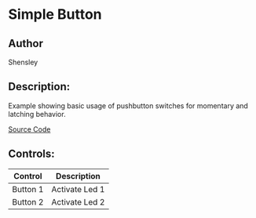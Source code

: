 # Simple Button

## Author

Shensley

## Description:
Example showing basic usage of pushbutton switches for momentary and latching behavior.

[Source Code](https://github.com/electro-smith/DaisyExamples/tree/master/pod/SimpleButton)

## Controls:
| Control | Description |
| --- | --- |
| Button 1 | Activate Led 1 |
| Button 2 | Activate Led 2 |





